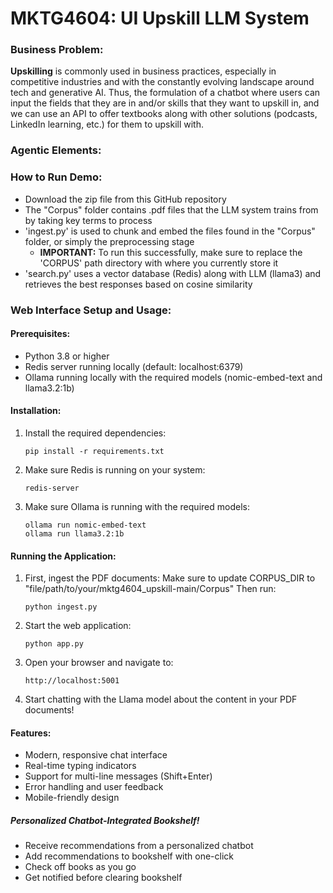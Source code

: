 # MKTG4604: UI Upskill LLM System

### Business Problem:
**Upskilling** is commonly used in business practices, especially in competitive industries and with the constantly evolving landscape around tech and generative AI. Thus, the formulation of a chatbot where users can input the fields that they are in and/or skills that they want to upskill in, and we can use an API to offer textbooks along with other solutions (podcasts, LinkedIn learning, etc.) for them to upskill with.

### Agentic Elements:

### How to Run Demo:
- Download the zip file from this GitHub repository
- The "Corpus" folder contains .pdf files that the LLM system trains from by taking key terms to process
- 'ingest.py' is used to chunk and embed the files found in the "Corpus" folder, or simply the preprocessing stage
  - **IMPORTANT:** To run this successfully, make sure to replace the 'CORPUS' path directory with where you currently store it
- 'search.py' uses a vector database (Redis) along with LLM (llama3) and retrieves the best responses based on cosine similarity

### Web Interface Setup and Usage:

#### Prerequisites:
- Python 3.8 or higher
- Redis server running locally (default: localhost:6379)
- Ollama running locally with the required models (nomic-embed-text and llama3.2:1b)

#### Installation:
1. Install the required dependencies:
   ```
   pip install -r requirements.txt
   ```

2. Make sure Redis is running on your system:
   ```
   redis-server
   ```

3. Make sure Ollama is running with the required models:
   ```
   ollama run nomic-embed-text
   ollama run llama3.2:1b
   ```

#### Running the Application:
1. First, ingest the PDF documents:
     Make sure to update CORPUS_DIR to "file/path/to/your/mktg4604_upskill-main/Corpus"
     Then run:
   ```
   python ingest.py
   ```

3. Start the web application:
   ```
   python app.py
   ```

4. Open your browser and navigate to:
   ```
   http://localhost:5001
   ```

5. Start chatting with the Llama model about the content in your PDF documents!

#### Features:
- Modern, responsive chat interface
- Real-time typing indicators
- Support for multi-line messages (Shift+Enter)
- Error handling and user feedback
- Mobile-friendly design

##### Personalized Chatbot-Integrated Bookshelf!
- Receive recommendations from a personalized chatbot
- Add recommendations to bookshelf with one-click
- Check off books as you go
- Get notified before clearing bookshelf
